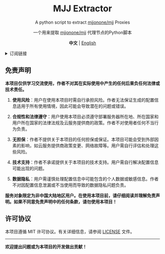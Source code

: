 <div align="center">

# MJJ Extractor

A python script to extract [mjjonone/mjj](https://github.com/mjjonone/mjj) Proxies

一个用来提取 [mjjonone/mjj](https://github.com/mjjonone/mjj) 代理节点的Python脚本

**中文** | [English](README_EN.md)

</div>

<details>

<summary>订阅链接</summary>

- Clash Meta:
  
  [https://raw.githubusercontent.com/linzjian666/mjj_extractor/main/outputs/clash_meta.yaml](https://raw.githubusercontent.com/linzjian666/mjj_extractor/main/outputs/clash_meta.yaml)

- Base64:

  [https://raw.githubusercontent.com/linzjian666/chrome_extractor/main/outputs/base64](https://raw.githubusercontent.com/linzjian666/chrome_extractor/main/outputs/base64)

- Proxy urls:

  [https://raw.githubusercontent.com/linzjian666/mjj_extractor/main/outputs/proxy_urls](https://raw.githubusercontent.com/linzjian666/mjj_extractor/main/outputs/proxy_urls)

(备用)

- Clash Meta:
  
  [https://fastly.jsdelivr.net/gh/linzjian666/mjj_extractor@main/outputs/clash_meta.yaml](https://fastly.jsdelivr.net/gh/linzjian666/mjj_extractor@main/outputs/clash_meta.yaml)
  
- Base64:

  [https://fastly.jsdelivr.net/gh/linzjian666/mjj_extractor@main/outputs/base64](https://fastly.jsdelivr.net/gh/linzjian666/mjj_extractor@main/outputs/base64)

- Proxy urls:

  [https://fastly.jsdelivr.net/gh/linzjian666/mjj_extractor@main/outputs/proxy_urls](https://fastly.jsdelivr.net/gh/linzjian666/mjj_extractor@main/outputs/proxy_urls)

</details>

## 免责声明

**本项目仅供学习交流使用，作者不对其在实际使用中产生的任何后果负任何法律或技术责任。**

1. **使用风险**：用户在使用本项目时需自行承担风险。作者无法保证生成的配置信息适用于所有使用情境，因此可能会导致潜在的问题或错误。

2. **合规性和法律遵守**：用户使用本项目必须遵守部署服务器所在地、所在国家和用户所在国家的法律法规及云服务提供商的政策。作者不对使用者任何不当行为负责。

3. **无担保**：作者不提供关于本项目的任何担保或保证。本项目可能会受到外部因素的影响，如云服务提供商政策变更、网络故障等。用户需自行评估和处理这些风险。

4. **技术支持**：作者不承诺提供关于本项目的技术支持。用户需自行解决配置信息可能出现的问题。

5. **数据隐私**：用户需谨慎处理配置信息中可能包含的个人数据或敏感信息。作者不对因配置信息泄漏或不当使用而导致的数据隐私问题负责。

**服务对象限定为非中国大陆地区用户。在使用本项目前，请仔细阅读并理解免责声明。如果不同意免责声明中的任何条款，请勿使用本项目！**

## 许可协议

本项目遵循 MIT 许可协议。有关详细信息，请参阅 [LICENSE](LICENSE) 文件。

---
**欢迎提出问题或为本项目的开发做出贡献！**

<!--
## 统计
![Star History Chart](https://api.star-history.com/svg?repos=linzjian666/mjj_extractor&type=Date)
-->
